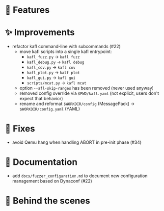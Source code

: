 # 🌟 Features

# ✨ Improvements

- refactor kafl command-line with subcommands (#22)
    - move kafl scripts into a single kafl entrypoint:
        - `kafl_fuzz.py`    -> `kafl fuzz`
        - `kafl_debug.py`   -> `kafl debug`
        - `kafl_cov.py`     -> `kafl cov`
        - `kafl_plot.py`    -> `kalf plot`
        - `kafl_gui.py`     -> `kafl gui`
        - `scripts/mcat.py` -> `kafl mcat`
    - option `--afl-skip-ranges` has been removed (never used anyway)
    - removed config override via `$PWD/kafl.yaml` (not explicit, users don't expect that behavior)
    - rename and reformat `$WORKDIR/config` (MessagePack) -> `$WORKDIR/config.yaml` (YAML)


# 🔧 Fixes

- avoid Qemu hang when handling ABORT in pre-init phase (#34)

# 📖 Documentation

- add `docs/fuzzer_configuration.md` to document new configuration management based on Dynaconf (#22)

# 🧰 Behind the scenes

